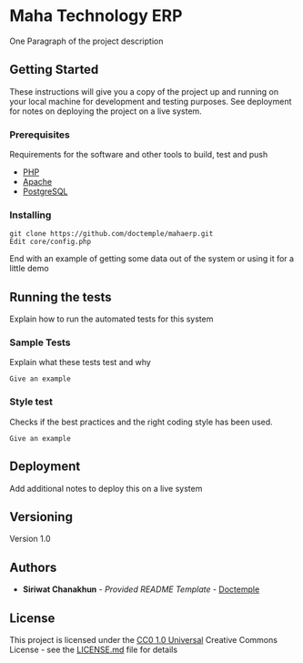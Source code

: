 
# Maha Technology ERP

One Paragraph of the project description

## Getting Started

These instructions will give you a copy of the project up and running on
your local machine for development and testing purposes. See deployment
for notes on deploying the project on a live system.

### Prerequisites

Requirements for the software and other tools to build, test and push 
- [PHP](https://www.php.net/downloads)
- [Apache](https://httpd.apache.org/download.cgi)
- [PostgreSQL](https://www.postgresql.org/download/)

### Installing

    git clone https://github.com/doctemple/mahaerp.git
    Edit core/config.php

End with an example of getting some data out of the system or using it
for a little demo

## Running the tests

Explain how to run the automated tests for this system

### Sample Tests

Explain what these tests test and why

    Give an example

### Style test

Checks if the best practices and the right coding style has been used.

    Give an example

## Deployment

Add additional notes to deploy this on a live system

## Versioning

Version 1.0

## Authors

  - **Siriwat Chanakhun** - *Provided README Template* -
    [Doctemple](https://github.com/doctemple)

## License

This project is licensed under the [CC0 1.0 Universal](LICENSE.md)
Creative Commons License - see the [LICENSE.md](LICENSE.md) file for
details